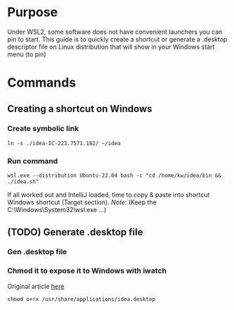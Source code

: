 # Purpose
Under WSL2, some software does not have convenient launchers you can pin to start. This guide is to quickly create a shortcut or generate a .desktop descriptor file on Linux distribution that will show in your Windows start menu (to pin)

# Commands

## Creating a shortcut on Windows
### Create symbolic link
```shell
ln -s ./idea-IC-223.7571.182/ ~/idea
```
### Run command
```shell
wsl.exe --distribution Ubuntu-22.04 bash -c "cd /home/kw/idea/bin && ./idea.sh"
```
If all worked out and IntelliJ loaded, time to copy & paste into shortcut Windows shortcut (Target section).
*Note*: (Keep the C:\Windows\System32\wsl.exe ...)

## (TODO) Generate .desktop file

### Gen .desktop file

### Chmod it to expose it to Windows with iwatch
Original article [here](https://github.com/microsoft/wslg/issues/45)

```shell
chmod o+rx /usr/share/applications/idea.desktop
```
